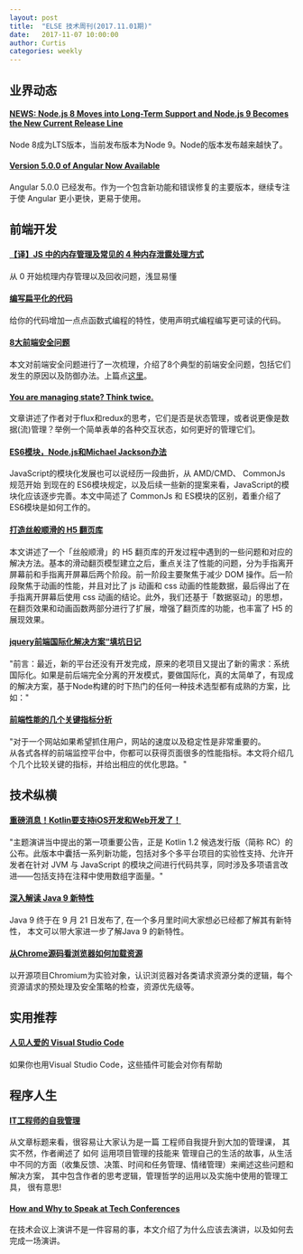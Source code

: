 ```yaml
---
layout: post
title:  "ELSE 技术周刊(2017.11.01期)"
date:   2017-11-07 10:00:00
author: Curtis
categories: weekly
---
```



## 业界动态

#### [NEWS: Node.js 8 Moves into Long-Term Support and Node.js 9 Becomes the New Current Release Line](https://medium.com/the-node-js-collection/news-node-js-8-moves-into-long-term-support-and-node-js-9-becomes-the-new-current-release-line-74cf754a10a0)
Node 8成为LTS版本，当前发布版本为Node 9。Node的版本发布越来越快了。

#### [Version 5.0.0 of Angular Now Available](https://blog.angular.io/version-5-0-0-of-angular-now-available-37e414935ced)
Angular 5.0.0 已经发布。作为一个包含新功能和错误修复的主要版本，继续专注于使 Angular 更小更快，更易于使用。

## 前端开发
#### [【译】JS 中的内存管理及常见的 4 种内存泄露处理方式](http://elevenbeans.github.io/2017/10/13/js-memory-management/)
从 0 开始梳理内存管理以及回收问题，浅显易懂

#### [编写扁平化的代码](https://zhuanlan.zhihu.com/p/30667142)
给你的代码增加一点点函数式编程的特性，使用声明式编程编写更可读的代码。

#### [8大前端安全问题](http://insights.thoughtworks.cn/eight-security-problems-in-front-end-2/)
本文对前端安全问题进行了一次梳理，介绍了8个典型的前端安全问题，包括它们发生的原因以及防御办法。上篇点<a href="http://insights.thoughtworks.cn/eight-security-problems-in-front-end/">这里</a>。

#### [You are managing state? Think twice.](http://krasimirtsonev.com/blog/article/managing-state-in-javascript-with-state-machines-stent)
文章讲述了作者对于flux和redux的思考，它们是否是状态管理，或者说更像是数据(流)管理？举例一个简单表单的各种交互状态，如何更好的管理它们。

#### [ES6模块，Node.js和Michael Jackson办法](http://zcfy.cc/article/es6-modules-node-js-and-the-michael-jackson-solution-4023.html?hmsr=toutiao.io&utm_medium=toutiao.io&utm_source=toutiao.io)
JavaScript的模块化发展也可以说经历一段曲折，从 AMD/CMD、 CommonJs 规范开始 到现在的 ES6模块规定，以及后续一些新的提案来看，JavaScript的模块化应该逐步完善。本文中简述了 CommonJs 和 ES模块的区别，着重介绍了 ES6模块是如何工作的。

#### [打造丝般顺滑的 H5 翻页库](http://fex.baidu.com/blog/2017/10/build-a-silky-smooth-slide-library/)
本文讲述了一个「丝般顺滑」的 H5 翻页库的开发过程中遇到的一些问题和对应的解决方法。基本的滑动翻页模型建立之后，重点关注了性能的问题，分为手指离开屏幕前和手指离开屏幕后两个阶段。前一阶段主要聚焦于减少 DOM 操作。后一阶段聚焦于动画的性能，并且对比了 js 动画和 css 动画的性能数据，最后得出了在手指离开屏幕后使用 css 动画的结论。此外，我们还基于「数据驱动」的思想，在翻页效果和动画函数两部分进行了扩展，增强了翻页库的功能，也丰富了 H5 的展现效果。

#### [jquery前端国际化解决方案“填坑日记](http://blog.csdn.net/qq3401247010/article/details/78084229)
"前言：最近，新的平台还没有开发完成，原来的老项目又提出了新的需求：系统国际化。如果是前后端完全分离的开发模式，要做国际化，真的太简单了，有现成的解决方案，基于Node构建的时下热门的任何一种技术选型都有成熟的方案，比如："

#### [前端性能的几个关键指标分析](https://mp.weixin.qq.com/s?__biz=MjM5MDA2MTI1MA==&mid=2649086295&idx=1&sn=9086a65721d179b2b0d617e160f64594&chksm=be5bfefa892c77ec8a8fd39b92932334bcc4625d6f55b9687ad391540ab0382c2a1d32202665&mpshare=1&scene=23&srcid=10290UdAa5XlNvTvt8I2tE5n#rd)
"对于一个网站如果希望抓住用户，网站的速度以及稳定性是非常重要的。<br>
从各式各样的前端监控平台中，你都可以获得页面很多的性能指标。本文将介绍几个几个比较关键的指标，并给出相应的优化思路。"

## 技术纵横
#### [重磅消息！Kotlin要支持iOS开发和Web开发了！](https://mp.weixin.qq.com/s?__biz=MzA3ODg4MDk0Ng==&mid=2651113865&idx=1&sn=6a2153fc5eb16c7d2c31e05c83dd6e7a&chksm=844c6054b33be9428fa788a2a2df33c98303131360a68548c67fafe44f63bf11cb2acc0aa57d&mpshare=1&scene=23&srcid=1104By2P97WkjzPC2Opt4lc2#rd)
"主题演讲当中提出的第一项重要公告，正是 Kotlin 1.2 候选发行版（简称 RC）的公布。此版本中囊括一系列新功能，包括对多个多平台项目的实验性支持、允许开发者在针对 JVM 与 JavaScript 的模块之间进行代码共享，同时涉及多项语言改进——包括支持在注释中使用数组字面量。"

#### [深入解读 Java 9 新特性](https://mp.weixin.qq.com/s/ivj2SmTZqr5qVfPbauPZxg)
Java 9 终于在 9 月 21 日发布了,  在一个多月里时间大家想必已经都了解其有新特性， 本文可以带大家进一步了解Java 9 的新特性。

#### [从Chrome源码看浏览器如何加载资源](https://zhuanlan.zhihu.com/p/30558018)
以开源项目Chromium为实验对象，认识浏览器对各类请求资源分类的逻辑，每个资源请求的预处理及安全策略的检查，资源优先级等。

## 实用推荐
#### [人见人爱的 Visual Studio Code](https://zhuanlan.zhihu.com/p/30558463)

如果你也用Visual Studio Code，这些插件可能会对你有帮助
## 程序人生

#### [IT工程师的自我管理](http://insights.thoughtworks.cn/self-management/?utm_source=tuicool&utm_medium=referral)
从文章标题来看，很容易让大家认为是一篇 工程师自我提升到大加的管理课， 其实不然，作者阐述了 如何 运用项目管理的技能来 管理自己的生活的故事，从生活中不同的方面（收集反馈、决策、时间和任务管理、情绪管理）来阐述这些问题和解决方案， 其中包含作者的思考逻辑，管理哲学的运用以及实施中使用的管理工具， 很有意思!

#### [How and Why to Speak at Tech Conferences](https://hackernoon.com/how-and-why-to-speak-at-tech-conferences-1d50a3f548e0)
在技术会议上演讲不是一件容易的事，本文介绍了为什么应该去演讲，以及如何去完成一场演讲。
